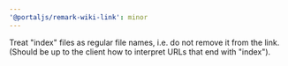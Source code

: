 ```yaml
---
'@portaljs/remark-wiki-link': minor
---
```


Treat "index" files as regular file names, i.e. do not remove it from the link. (Should be up to the client how to interpret URLs that end with "index").

